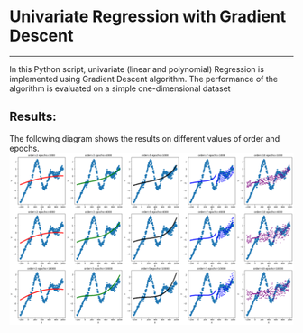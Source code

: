 # Univariate Regression with Gradient Descent
----------------------------------------------------
In this Python script, univariate (linear and polynomial) Regression is implemented using Gradient Descent algorithm.
The performance of the algorithm is evaluated on a simple one-dimensional dataset

Results:
----------------------------------------------------
The following diagram shows the results on different values of order and epochs.
![results](images/results.png)
